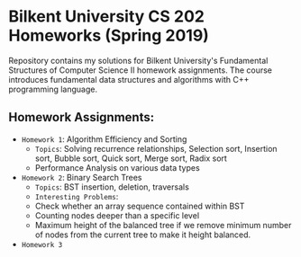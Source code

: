 # Bilkent University CS 202 Homeworks (Spring 2019)

Repository contains my solutions for Bilkent University's Fundamental Structures of Computer Science II homework assignments. The course introduces fundamental data structures and algorithms with C++ programming language.

## Homework Assignments:

- `Homework 1`: Algorithm Efficiency and Sorting
    - `Topics`: Solving recurrence relationships, Selection sort, Insertion sort, Bubble sort, Quick sort, Merge sort, Radix sort
    - Performance Analysis on various data types
- `Homework 2`: Binary Search Trees
    - `Topics`: BST insertion, deletion, traversals
    - `Interesting Problems`:
    - Check whether an array sequence contained within BST
    - Counting nodes deeper than a specific level
    - Maximum height of the balanced tree if we remove minimum number of nodes from the current tree to make it height balanced.
- `Homework 3`